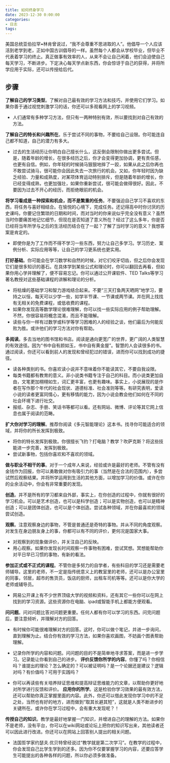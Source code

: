 ```yaml
---
title: 如何终身学习
date: 2023-12-30 0:00:00
categories:
- 日志
tags:
---
```

美国总统亚伯拉罕•林肯曾说过，“我不会尊重不思进取的人”。他倡导一个人应该活到老学到老，正如中国古训倡导的一样。虽然每个人都会从学校毕业，但毕业不代表着学习的终止。真正做事有效率的人，从来不会让自己闲着，他们会迫使自己每天学习，不断进步。下定决心每天学点新东西，你会惊讶于自己的获得，并将所学应用于实际，还可以传授给后代。
## 步骤
 **了解自己的学习类型**。了解对自己最有效的学习方法和技巧，并使用它们学习。如果你善于通过视觉刺激学习的话，你还可以多观看网上的学习视频。
   
* 人们通常有多种学习方法，但只有一两种特别有效，所以要找到对自己有效的方法。

 **了解自己的特长和兴趣所在**。乐于尝试不同的事物，不要给自己设限。你可能连自己都不知道，自己的潜力有多大。
   
* 过去的生活经历让你明白自己擅长什么，这反倒会限制你做出更多尝试。但是，随着年龄的增长，在很多经历之后，你才会变得更加协调，更有责任感，也更有自信。例如，你年轻的时候骑马狠狠地摔了一跤，如果从此之后你再也不敢尝试骑马，很可能你会因此失去一次旅行的机会。又如，你年轻时因为缺乏经验、力量和成熟度，对某项体育运动特别排斥，但是随着年龄的增长，你已经变得成熟，也更加强壮，如果你重新尝试，很可能会做得很好。因此，不要因为过去不开心的经历，而拒绝眼前的机会。

 **将学习看成是一种探索和机会，而不是繁重的任务**。不要强迫自己学习不喜欢的东西，将任务与喜好相结合。在愉悦的心境下，完成任务。还记得高中时你讨厌的历史课吗，你要记住繁琐的日期和时间，而对当时的你来说似乎完全没有意义？虽然当时你要痛苦地记忆细节，但现在是否知道了意义所在？经过了这么多年，你是否已经将当年所学与之后的生活经历结合在了一起？了解了当时学习的意义？我想答案是肯定的。

* 即使你是为了工作而不得不学习一些东西，努力让自己多学习。学习历史、案例分析、实际应用等等，让自己的学习更系统也更实用。

 **打好基础**。你可能会在学习数学和自然的时候，对它们咬牙切齿，但之后你会发现它们是很多知识的基石。在具体学到某些公式和理论时，你可以翻回去再看，但如果你用心学并理解了，便不容易忘记。你可以通过公开课软件、TED Talks等学习著名教授对这些基础课程的讲解和理论的分析。
   
* 将枯燥的基础学习和智力游戏结合起来。不要“三天打鱼两天晒网”地学习，要持之以恒，每天可以少学一些，如学半节课、一节课或两节课。并在网上找找有无相关的免费课程，或低收费的课程。
* 如果你发现高等数学理论很难理解，你可以找一些实际应用的例子帮助理解。不然，你很容易将概念混淆，而且不能理解。
* 读些与你一样有过数学或科学等学习困难的人的经验之谈，他们最后为何能反败为胜。或许他们的学习方法对你有帮助。

 **多阅读**。多去当地的图书馆和书店。阅读是通向更宽广的世界，更广阔的人类智慧的有效途径。因为“书中自有颜如玉，书中自有黄金屋”。智慧的人会读很多的书。通过阅读，你还可以看到前人的发现和曾经犯过的错误，进而你可以找到成功的捷径。
   
* 读各种类别的书。你喜欢读小说并不意味着你不能读其它，不要自我设限。
* 每类书籍都有教育的意义。非小说类书籍专注于自己的科目。而小说类更加自由，文笔更加栩栩如生，词汇更丰富，也更有趣味。事实上，小说展现的是作者在写作那个年代的社会现状、道德标准、社会准则等等。有研究表明，爱读小说的读者更富同情心，更有移情的能力，因为小说会教会他们如何在不同的社会环境下进行社交。
* 报纸、杂志、手册、笑话书等都可以看。还有网站、微博、评论等其它网上信息也属于阅读的范畴。

 **扩大你对学习的理解**。推荐你阅读《多元智能理论》这本书。找寻你可能适合的领域，并将你的所长发挥到极致。
   
* 将你的特长发挥到极致。你很擅长飞钓？打电脑？教学？吹萨克斯？将这些技能进一步完善，发挥到极致。
* 尝试新事物，包括你喜欢和不喜欢的领域。

 **做与职业不相干的事**。对于一个成年人来说，经验或许是最好的老师。不管有没有金钱作为回报，你可以勇敢做对你有吸引力的事（当然是在合法的范围内），多尝试然后观察结果。并将所学运用到生活的其他方面，以增加学习的价值。或许在你的业余活动中，你会有非常重要的发现。

 **创造**。并不是所有的学习都来自外部，事实上，在你创造的过程中，你就有很好的学习机会。可以是艺术创造，也可以是科学创造；可以是实物创造，也可以是精神创造；可以是团体创造，也可以是个体创造。尝试各种领域，并在你最喜欢的领域尝试创造。
   
 **观察**。注意观察身边的事物，不管是普通还是奇特的事物。并从不同的角度观察。对发生在身边朋友身上的事，你都可以有不同的评价，更何况是国家大事。
    
* 对观察到的现象做评价，并关注自己的反映。
* 用心观察。如果你发现长时间观察一件事物有困难，尝试冥想。冥想能帮助你对平日早已习惯的事物，有新的看法。

 **参加正式或不正式的课程**。不管你是多努力的自学者，有些科目的学习还是需要老师辅导。这里的老师，不一定是指传统意义上的教室里的老师，还可以是办公室里的同事，邻居，超市的售货员，饭店的厨师，出租车司机等等。还可以是你大学的老师或辅导员。
    
* 网易公开课上有不少世界顶级大学的视频和资料，还有其它一些你可以在网上找到的学习资源。这些资源你在电脑、ipad或智能手机上都能方便观看。

 **问问题**。问对问题比答对问题更重要。任何人都有你可以学习的东西。问完问题后，要注意倾听，并理解对方的回答。
    
* 有时候你可能很难理解对方的回答。这时，你可以做个笔记，并进一步询问，直到理解为止。结合你有效的学习方法，如果你喜欢画图，不妨画个图表帮助理解。
* 记录你所学的内容和问题。问问题的目的不是简单地寻求答案，而是进一步学习。记录能让你看到自己的进步。
 **评价反馈你所学的内容**。你懂了吗？你相信吗？谁提出的理论？怎么确定的？可以被证明吗？是一个论据还是建议？逻辑对吗？有价值吗？可用于实践吗？
  
* 你可以再读些有关培养辩证思维和提高辩证思维能力的文章，以帮助你更好地对所学进行反馈和评价。
 **应用你的所学**。这是检验你学习效果的最有效方法，还可以帮助你真正掌握里面的内容。此外，你还可以借此发现你学习中的不足之处，当然也有好的地方，进而做到“取其长避其短”，这就是人类不断进步的关键所在。或许你在学习过程中，会有重大发现呢？！

 **传授自己的知识**。教学是最好地掌握一门知识，并增进自己的理解的方法。如果你不是老师，没有平台，你可以在wiki网站或论坛上把你的知识写出来，其他读者还可以因此进行改进。你还可以在网站上回答别人提出的相关问题。
    
* 法国哲学家约瑟夫.优贝特曾经说过“教学就是第二次学习”。在教学的过程中，你会发现自己比学生学到的还多。因为你不仅要掌握学习的内容，还要应答学生可能提出的各种各样的问题，所以你必须多做准备。
